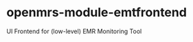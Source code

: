 openmrs-module-emtfrontend
==========================

UI Frontend for (low-level) EMR Monitoring Tool 
